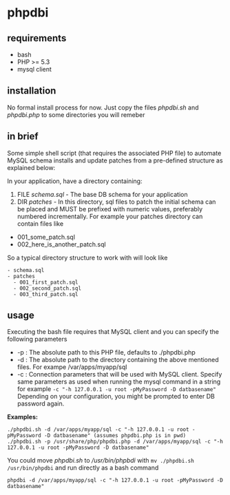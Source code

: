 phpdbi
======

## requirements

- bash
- PHP >= 5.3
- mysql client
 
## installation

No formal install process for now. Just copy the files *phpdbi.sh* and *phpdbi.php* to some directories you will remeber

## in brief

Some simple shell script (that requires the associated PHP file) to automate MySQL schema installs and update patches from a pre-defined structure as explained below:
 
In your application, have a directory containing:

 1. FILE *schema.sql* - The base DB schema for your application
 2. DIR *patches* - In this directory, sql files to patch the initial schema can be placed and MUST be prefixed
 with numeric values, preferably numbered incrementally. For example your patches directory can contain files like
  - 001_some_patch.sql
  - 002_here_is_another_patch.sql
 
So a typical directory structure to work with will look like
```
- schema.sql
- patches
  - 001_first_patch.sql
  - 002_second_patch.sql
  - 003_third_patch.sql
```

## usage

 Executing the bash file requires that MySQL client and you can specify the following parameters
  
 * -p : The absolute path to this PHP file, defaults to ./phpdbi.php
 * -d : The absolute path to the directory containing the above mentioned files. For exampe /var/apps/myapp/sql
 * -c : Connection parameters that will be used with MySQL client. Specify same parameters as used when running the
 		mysql command in a string for example `-c "-h 127.0.0.1 -u root -pMyPassword -D datbasename"`
 	Depending on your configuration, you might be prompted to enter DB password again.
  
 **Examples:**
 ```
 ./phpdbi.sh -d /var/apps/myapp/sql -c "-h 127.0.0.1 -u root -pMyPassword -D datbasename" (assumes phpdbi.php is in pwd)
 ./phpdbi.sh -p /usr/share/php/phpdbi.php -d /var/apps/myapp/sql -c "-h 127.0.0.1 -u root -pMyPassword -D datbasename"
 ```
 You could move *phpdbi.sh* to */usr/bin/phpbdi* with `mv ./phpdbi.sh /usr/bin/phpdbi` and run directly as a bash command 
 
 ```
 phpdbi -d /var/apps/myapp/sql -c "-h 127.0.0.1 -u root -pMyPassword -D datbasename"
 ```
